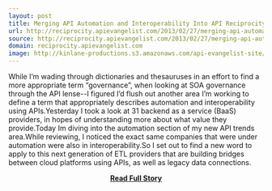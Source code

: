 ```yaml
---
layout: post
title: Merging API Automation and Interoperability Into API Reciprocity
url: http://reciprocity.apievangelist.com/2013/02/27/merging-api-automation-and-interoperability-into-api-reciprocity/
source: http://reciprocity.apievangelist.com/2013/02/27/merging-api-automation-and-interoperability-into-api-reciprocity/
domain: reciprocity.apievangelist.com
image: http://kinlane-productions.s3.amazonaws.com/api-evangelist-site/blog/reciprocity-trends.png
---
```


<p>While I’m wading through dictionaries and thesauruses in an effort to find a more appropriate term “governance”, when looking at SOA governance through the API lense--I figured I’d flush out another area I’m working to define a term that appropriately describes automation and interoperability using APIs.Yesterday I took a look at 31 backend as a service (BaaS) providers, in hopes of understanding more about what value they provide.Today Im diving into the automation section of my new API trends area.While reviewing, I noticed the exact same companies that were under automation were also in interoperability.So I set out to find a new word to apply to this next generation of ETL providers that are building bridges between cloud platforms using APIs, as well as legacy data connections.</p>
<center><p><a href="http://reciprocity.apievangelist.com/2013/02/27/merging-api-automation-and-interoperability-into-api-reciprocity/" style='padding:25px; font-sze:18px; font-weight: bold;'>Read Full Story</a></p></center>
